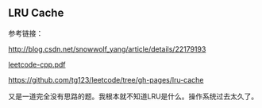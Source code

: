 LRU Cache
---------

参考链接：

<http://blog.csdn.net/snowwolf_yang/article/details/22179193>
 
[leetcode-cpp.pdf](https://github.com/soulmachine/leetcode/blob/master/C%2B%2B/chapLinearList.tex#L2835)

<https://github.com/tg123/leetcode/tree/gh-pages/lru-cache>

又是一道完全没有思路的题。我根本就不知道LRU是什么。操作系统过去太久了。